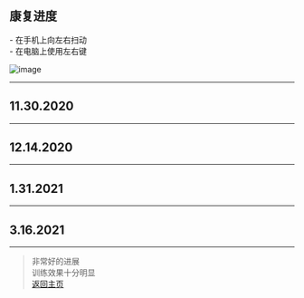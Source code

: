 <!-- .slide: data-state="layout-title" data-background-image="../images/bg.jpg" -->

## 康复进度
<div>
  <p class="text-dark p-4">- 在手机上向左右扫动<br>
  - 在电脑上使用左右键

  ![image](images/yoga.png)
  </p>
</div>

---

<!-- .slide: data-state="layout-background-video" data-background-video="videos/dad1.mp4" data-background-size="contain" data-background-color="rgba(160, 213, 104, .4)" -->

## 11.30.2020

---

<!-- .slide: data-state="layout-background-video" data-background-video="videos/dad2.mp4" data-background-size="contain" data-background-color="rgba(160, 213, 104, .4)" -->

## 12.14.2020

---

<!-- .slide: data-state="layout-background-video" data-background-video="videos/dad3.mp4" data-background-size="contain" data-background-color="rgba(160, 213, 104, .4)" -->

## 1.31.2021

---

<!-- .slide: data-state="layout-background-video" data-background-video="videos/dad4.mp4" data-background-size="contain" data-background-color="rgba(160, 213, 104, .4)" -->

## 3.16.2021

---

<!-- .slide: data-state="layout-quote" class="bg-success" -->

<blockquote class="animate__animated animate__backInDown">
 <i class="fa fa-quote-left text-secondary " aria-hidden="true"></i>
非常好的进展<br>
训练效果十分明显
 <i class="fa fa-quote-right text-secondary" aria-hidden="true"></i>
  <footer class="fragment my-4"><a href="/" class="text-warning bg-dark px-4 py-2 text-decoration-none">返回主页</a></footer>
</blockquote>
